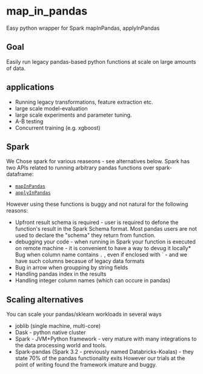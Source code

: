 # map_in_pandas

Easy python wrapper for Spark mapInPandas, applyInPandas

## Goal
Easily run legacy pandas-based python functions at scale on large amounts of data.

## applications
* Running legacy transformations, feature extraction etc.
* large scale model-evaluation
* large scale experiments and parameter tuning.
* A-B testing
* Concurrent training (e.g. xgboost)

## Spark
We Chose spark for various reaseons - see alternatives below.
Spark has two APIs related to running arbitrary pandas functions over
spark-dataframe: 
* [`mapInPandas`](https://spark.apache.org/docs/latest/api/python/reference/api/pyspark.sql.DataFrame.mapInPandas.html)
* [`applyInPandas`](https://spark.apache.org/docs/latest/api/python/reference/api/pyspark.sql.GroupedData.applyInPandas.html)

However using these functions is buggy and not natural for the following reasons:
* Upfront result schema is required - user is required to defone the function's result in the Spark Schema format. 
Most pandas users are not used to declare the "schema" they return from function.
* debugging your code - when running in Spark your function 
is executed on remote machine - it is convenient to have a way to devug it locally* Bug when column name contains `.` 
, even if enclosed with ` - and we have such columns becasue of legacy data formats
* Bug in arrow when groupping by string fields
* Handling pandas index in the results
* Handling integer column names (which can occure in pandas)

## Scaling alternatives
You can scale your pandas/sklearn workloads in several ways
* joblib (single machine, multi-core)
* Dask - python native cluster
* Spark - JVM+Python framework - very mature with many integrations to the data processing world and tools.
* Spark-pandas (Spark 3.2 - previously named Databricks-Koalas) - they state 70% of the pandas functionality exits
However our trials at the point of writing found the framework imature and buggy.
